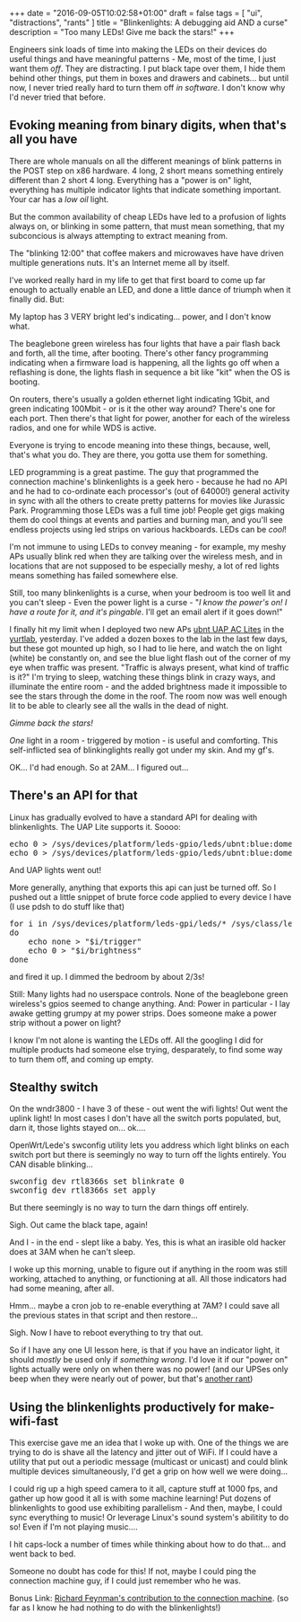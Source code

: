 +++
date = "2016-09-05T10:02:58+01:00"
draft = false
tags = [ "ui", "distractions", "rants" ]
title = "Blinkenlights: A debugging aid AND a curse"
description = "Too many LEDs! Give me back the stars!"
+++

Engineers sink loads of time into making the LEDs on their devices do useful things and have meaningful patterns - Me, most of the time, I just want them *off*. They are distracting. I put black tape over them, I hide them behind other things, put them in boxes and drawers and cabinets... but until now, I never tried really hard to turn them off *in software*. I don't know why I'd never tried that before.

## Evoking meaning from binary digits, when that's all you have

There are whole manuals on all the different meanings of blink patterns in the POST step
on x86 hardware. 4 long, 2 short means something entirely different than 2 short 4 long. Everything has a "power is on" light, everything has multiple indicator lights
that indicate something important. Your car has a *low oil* light.

But the common availability of cheap LEDs have led to a profusion of lights always on, or blinking in some pattern, that must mean something, that my subconcious is always attempting to extract meaning from.

The "blinking 12:00" that coffee makers and microwaves have have driven multiple generations
nuts. It's an Internet meme all by itself.

I've worked really hard in my life to get that first board to come up far enough to actually
enable an LED, and done a little dance of triumph when it finally did. But:

My laptop has 3 VERY bright led's indicating... power, and I don't know what.

The beaglebone green wireless has four lights that have a pair flash back and forth, all the time, after booting. There's other fancy programming indicating when a firmware load is happening, all the lights go off when a reflashing is done, the lights flash in sequence a bit like "kit" when the OS is booting.

On routers, there's usually a golden ethernet light indicating 1Gbit, and green indicating 100Mbit - or is it the other way around? There's one for each port. Then there's that light for power, another for each of the wireless radios, and one for while WDS is active.

Everyone is trying to encode meaning into these things, because, well, that's what you do. They
are there, you gotta use them for something.

LED programming is a great pastime. The guy that programmed the connection machine's blinkenlights is a geek hero - because he had no API and he had to co-ordinate each processor's (out of 64000!) 
general activity in sync with all the others to create pretty patterns for movies like Jurassic Park. Programming those LEDs was a full time job! People get gigs making them do cool things at events and parties and burning man, and you'll see endless projects using led strips on various hackboards. LEDs can be *cool*!

I'm not immune to using LEDs to convey meaning - for example, my meshy APs usually
blink red when they are talking over the wireless mesh, and in locations that are not
supposed to be especially meshy, a lot of red lights means something has failed somewhere else.

Still, too many blinkenlights is a curse, when your bedroom is too well lit and you
can't sleep - Even the power light is a curse - 
"*I know the power's on! I have a route for it, and it's pingable*. I'll get an 
email alert if it goes down!"


I finally hit my limit when I deployed two new APs [ubnt UAP AC Lites](/post/uap_ac_lite) in the [yurtlab](/tags/lab), yesterday. I've added a dozen boxes to the lab in the last few days, but
these got mounted up high, so I had to lie here, and watch the on light (white) be constantly on, and see the blue light flash out of the corner of my eye when traffic was present. "Traffic is always present, what kind of traffic is it?" I'm trying to sleep, watching these things blink in crazy ways, and illuminate the entire room - and the added brightness made it
impossible to see the stars through the dome in the roof. The room now was well enough lit to be able to clearly see all the walls in the dead of night.

*Gimme back the stars!*

*One* light in a room - triggered by motion - is useful and comforting. This self-inflicted sea of blinkinglights really got under my skin. And my gf's.

OK... I'd had enough. So at 2AM... I figured out...

## There's an API for that

Linux has gradually evolved to have a standard API for dealing with
blinkenlights. The UAP Lite supports it.  Soooo:

<pre>
echo 0 > /sys/devices/platform/leds-gpio/leds/ubnt:blue:dome/brightness
echo 0 > /sys/devices/platform/leds-gpio/leds/ubnt:blue:dome/brightness
</pre>

And UAP lights went out! 

More generally, anything that exports this api can just be turned off. So I pushed out a 
little snippet of brute force code applied to every device I have (I use pdsh to do stuff like that)

<pre>
for i in /sys/devices/platform/leds-gpi/leds/* /sys/class/leds/*
do
	echo none > "$i/trigger"
	echo 0 > "$i/brightness"
done
</pre>

and fired it up. I dimmed the bedroom by about 2/3s!

Still: Many lights had no userspace controls. None of the beaglebone green wireless's gpios
seemed to change anything. And: Power in particular - I lay awake 
getting grumpy at my power strips.  Does someone make a power strip without a power on light?

I know I'm not alone is wanting the LEDs off. All the googling I did for multiple products
had someone else trying, desparately, to find some way to turn them off, and coming up
empty.

## Stealthy switch

On the wndr3800 - I have 3 of these - out went the wifi lights! Out went the uplink light! In most cases I don't have all the switch ports populated, but, darn it, those lights 
stayed on... ok....

OpenWrt/Lede's swconfig utility lets you address which light blinks on each switch port but there is seemingly no way to turn off the lights entirely. You CAN disable blinking...

<pre>
swconfig dev rtl8366s set blinkrate 0
swconfig dev rtl8366s set apply
</pre>

But there seemingly is no way to turn the darn things off entirely.

Sigh. Out came the black tape, again!

And I - in the end - slept like a baby. Yes, this is what an irasible old hacker does
at 3AM when he can't sleep.

I woke up this morning, unable to figure out if anything in the room was still
working, attached to anything, or functioning at all. All those indicators had had
some meaning, after all.

Hmm... maybe a cron job to re-enable everything at 7AM? I could save all the
previous states in that script and then restore...

Sigh. Now I have to reboot everything to try that out.

So if I have any one UI lesson here, is that if you have an indicator light, it
should *mostly* be used only if *something  wrong*. I'd love it if our "power on" lights
actually were only on when there was no power! (and our UPSes only beep when they
were nearly out of power, but that's [another rant](/post/siliencing_the_ups_beep))

## Using the blinkenlights productively for make-wifi-fast

This exercise gave me an idea that I woke up with. One of the things we are trying to do is shave all the latency and jitter out of WiFi. If I could have a utility that put out a periodic message (multicast or unicast) and could blink multiple devices simultaneously, I'd get a grip on how well we were doing...

I could rig up a high speed camera to it all, capture stuff at 1000 fps, and gather up how good it all is with some machine learning! Put dozens of blinkenlights to good use exhibiting 
parallelism - And then, maybe, I could sync everything to music! Or leverage Linux's sound
system's abilitity to do so! Even if I'm not playing music....

I hit caps-lock a number of times while thinking about how to do that...
and went back to bed. 

Someone no doubt has code for this! If not, maybe I could ping the connection machine guy,
if I could just remember who he was.

Bonus Link: [Richard Feynman's contribution to the connection machine](http://longnow.org/essays/richard-feynman-connection-machine/). (so far as I know he had nothing to do with the blinkenlights!)

